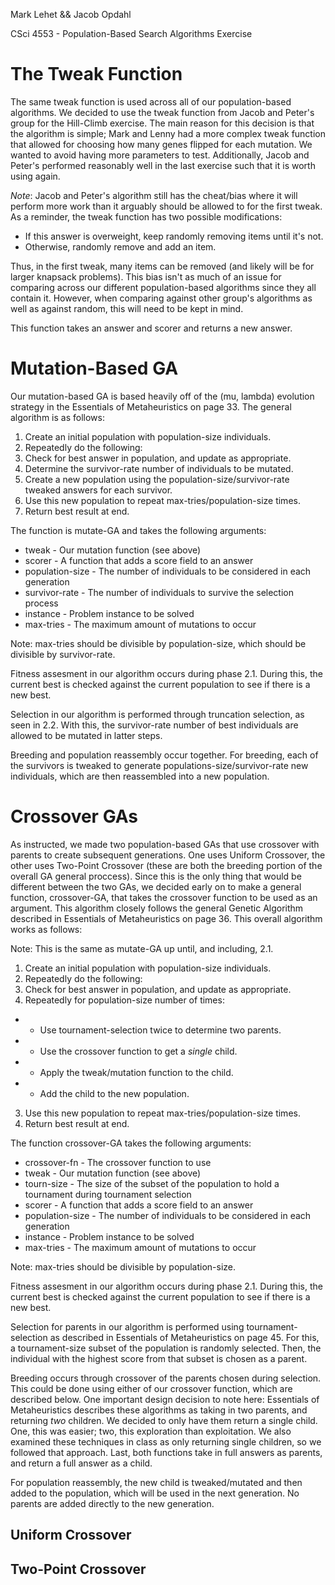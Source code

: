 Mark Lehet && Jacob Opdahl

CSci 4553 - Population-Based Search Algorithms Exercise


# The Tweak Function

The same tweak function is used across all of our population-based algorithms. 
We decided to use the tweak function from Jacob and Peter's group for the Hill-Climb exercise. 
The main reason for this decision is that the algorithm is simple; Mark and Lenny had a more complex
tweak function that allowed for choosing how many genes flipped for each mutation. We wanted
to avoid having more parameters to test. Additionally, Jacob and Peter's performed reasonably well
in the last exercise such that it is worth using again.

*Note*: Jacob and Peter's algorithm still has the cheat/bias where it will perform more work than it arguably should be allowed
to for the first tweak. As a reminder, the tweak function has two possible modifications:
  * If this answer is overweight, keep randomly removing items until it's not.
  * Otherwise, randomly remove and add an item.
  
Thus, in the first tweak, many items can be removed (and likely will be for larger knapsack problems). This bias isn't as much of an issue for 
comparing across our different population-based algorithms since they all contain it. However, when comparing against other group's algorithms
as well as against random, this will need to be kept in mind.

This function takes an answer and scorer and returns a new answer.


# Mutation-Based GA

Our mutation-based GA is based heavily off of the (mu, lambda) evolution strategy in the Essentials of Metaheuristics on page 33.  The general algorithm is as follows:

1. Create an initial population with population-size individuals.
2. Repeatedly do the following:
 1. Check for best answer in population, and update as appropriate.
 2. Determine the survivor-rate number of individuals to be mutated.
 3. Create a new population using the population-size/survivor-rate tweaked answers for each survivor.
 4. Use this new population to repeat max-tries/population-size times.
3. Return best result at end.

The function is mutate-GA and takes the following arguments:
* tweak - Our mutation function (see above)
* scorer - A function that adds a score field to an answer
* population-size - The number of individuals to be considered in each generation
* survivor-rate - The number of individuals to survive the selection process
* instance - Problem instance to be solved
* max-tries - The maximum amount of mutations to occur

Note: max-tries should be divisible by population-size, which should be divisible by survivor-rate.

Fitness assesment in our algorithm occurs during phase 2.1.  During this, the current best is checked against the current population to see if there is a new best.

Selection in our algorithm is performed through truncation selection, as seen in 2.2.  With this, the survivor-rate number of best individuals are allowed to be mutated in latter steps.

Breeding and population reassembly occur together.  For breeding, each of the survivors is tweaked to generate populations-size/survivor-rate new individuals, which are then reassembled into a new population.


# Crossover GAs

As instructed, we made two population-based GAs that use crossover with parents to create subsequent generations. One uses Uniform Crossover, the other uses Two-Point Crossover (these are both the breeding portion of the overall GA general proccess). Since this is the only thing that would be different between the two GAs, we decided early on to make a general function, crossover-GA, that takes the crossover function to be used as an argument. This algorithm closely follows the general Genetic Algorithm described in Essentials of Metaheuristics on page 36. This overall algorithm works as follows:

Note: This is the same as mutate-GA up until, and including, 2.1.

1. Create an initial population with population-size individuals.
2. Repeatedly do the following:
 1. Check for best answer in population, and update as appropriate. 
 2. Repeatedly for population-size number of times:
  * - Use tournament-selection twice to determine two parents.
  * - Use the crossover function to get a *single* child.
  * - Apply the tweak/mutation function to the child.
  * - Add the child to the new population.
 3. Use this new population to repeat max-tries/population-size times.
3. Return best result at end.

The function crossover-GA takes the following arguments:
* crossover-fn - The crossover function to use
* tweak - Our mutation function (see above)
* tourn-size - The size of the subset of the population to hold a tournament during tournament selection
* scorer - A function that adds a score field to an answer
* population-size - The number of individuals to be considered in each generation
* instance - Problem instance to be solved
* max-tries - The maximum amount of mutations to occur

Note: max-tries should be divisible by population-size.

Fitness assesment in our algorithm occurs during phase 2.1.  During this, the current best is checked against the current population to see if there is a new best.

Selection for parents in our algorithm is performed using tournament-selection as described in Essentials of Metaheuristics on page 45. For this, a tournament-size subset of the population is randomly selected. Then, the individual with the highest score from that subset is chosen as a parent.

Breeding occurs through crossover of the parents chosen during selection. This could be done using either of our crossover function, which are described below. One important design decision to note here:  Essentials of Metaheuristics describes these algorithms as taking in two parents, and returning *two* children. We decided to only have them return a single child. One, this was easier; two, this exploration than exploitation. We also examined these techniques in class as only returning single children, so we followed that approach. Last, both functions take in full answers as parents, and return a full answer as a child.

For population reassembly, the new child is tweaked/mutated and then added to the population, which will be used in the next generation. No parents are added directly to the new generation.


## Uniform Crossover


## Two-Point Crossover

